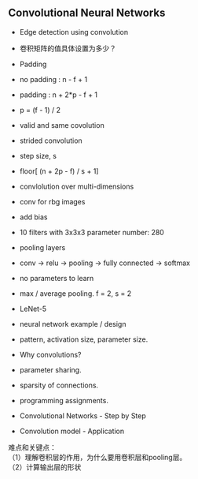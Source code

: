 ## Convolutional Neural Networks

* Edge detection using convolution	
 * 卷积矩阵的值具体设置为多少？
 
* Padding	
 * no padding :  n - f + 1
 * padding : n + 2*p - f + 1
 * p = (f - 1) / 2
 * valid and same covolution
	
* strided convolution
 * step size, s
 * floor[ (n + 2p - f) / s + 1]
	
* convlolution over multi-dimensions
 *  conv for rbg images 
 *  add bias 
 *  10 filters with 3x3x3 parameter number: 280
	
* pooling layers
 * conv -> relu -> pooling -> fully connected -> softmax
 * no parameters to learn
 * max / average pooling.  f = 2, s = 2

* LeNet-5
 * neural network example / design
 * pattern, activation size, parameter size.
 
* Why convolutions?
 * parameter sharing.
 * sparsity of connections.

* programming assignments.
 * Convolutional Networks - Step by Step
 * Convolution model - Application

难点和关键点：		
   （1）理解卷积层的作用，为什么要用卷积层和pooling层。		
   （2）计算输出层的形状
   
   
